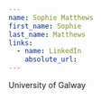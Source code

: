 ```yaml
---
name: Sophie Matthews
first_name: Sophie
last_name: Matthews
links:
  - name: LinkedIn
    absolute_url: 
---
```

University of Galway
